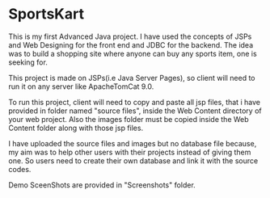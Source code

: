 # SportsKart
This is my first Advanced Java project. I have used the concepts of JSPs and Web Designing for the front end and JDBC for the backend. The idea was to build a shopping site where anyone can buy any sports item, one is seeking for.

This project is made on JSPs(i.e Java Server Pages), so client will need to run it on any server like ApacheTomCat 9.0.

To run this project, client will need to copy and paste all jsp files, that i have provided in folder named "source files", inside the Web Content directory of your web project. Also the images folder must be copied inside the Web Content folder along with those jsp files.

I have uploaded the source files and images but no database file because, my aim was to help other users with their projects instead of giving them one. So users need to create their own database and link it with the source codes.

Demo SceenShots are provided in "Screenshots" folder.

